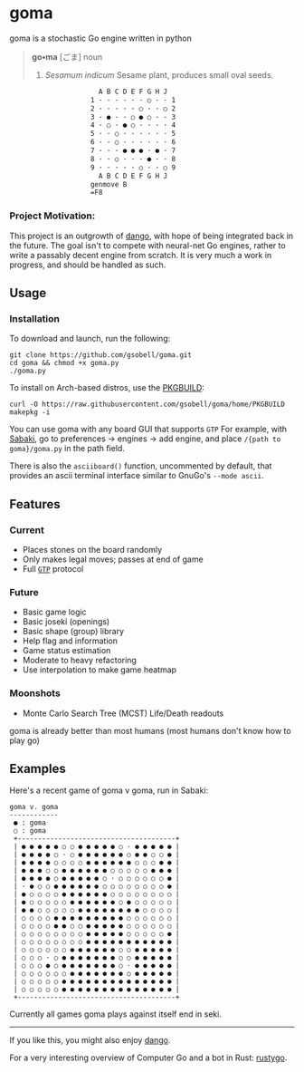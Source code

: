 # goma
goma is a stochastic Go engine written in python

> **go•ma** [ごま]
> noun
> 1. *Sesamum indicum* Sesame plant, produces small oval seeds.

```sh
                      A B C D E F G H J
                    1 · · · · · · ○ · · 1
                    2 · · · · · ○ · · ○ 2
                    3 · ● · · ○ ● ○ · · 3
                    4 · ○ · ● ○ · · · · 4
                    5 · · ○ · · · · · · 5
                    6 · · ○ · · · · · · 6
                    7 · · · ● ● ● · ● · 7
                    8 · · ○ · · · ● · · 8
                    9 · · · · · ○ · · ○ 9
                      A B C D E F G H J
                    genmove B
                    =F8
```

### Project Motivation:
This project is an outgrowth of [dango](https://github.com/gsobell/dango), with hope of being integrated back in the future. The goal isn't to compete with neural-net Go engines, rather to write a passably decent engine from scratch. It is very much a work in progress, and should be handled as such.

## Usage
### Installation
To download and launch, run the following:
```shell
git clone https://github.com/gsobell/goma.git
cd goma && chmod +x goma.py
./goma.py
```

To install on Arch-based distros, use the [PKGBUILD](https://github.com/gsobell/goma/blob/home/PKGBUILD):
```shell
curl -O https://raw.githubusercontent.com/gsobell/goma/home/PKGBUILD
makepkg -i
```


You can use goma with any board GUI that supports `GTP` For example, with [Sabaki](https://github.com/SabakiHQ/Sabaki), go to preferences -> engines -> add engine, and place `/{path to goma}/goma.py` in the path field.

There is also the `asciiboard()` function, uncommented by default, that provides an ascii terminal interface similar to GnuGo's `--mode ascii`.

## Features

### Current
* Places stones on the board randomly
* Only makes legal moves; passes at end of game
* Full [`GTP`](https://www.lysator.liu.se/~gunnar/gtp/) protocol

### Future
* Basic game logic
* Basic joseki (openings)
* Basic shape (group) library
* Help flag and information
* Game status estimation
* Moderate to heavy refactoring
* Use interpolation to make game heatmap

### Moonshots
* Monte Carlo Search Tree (MCST) Life/Death readouts

goma is already better than most humans (most humans don't know how to play go)

## Examples

Here's a recent game of goma v goma, run in Sabaki:
```
goma v. goma
------------
 ● : goma
 ○ : goma
 +---------------------------------------+
 | ● ● ● ● ● ○ ○ ● ● ● ● ● ○ · ● ● ● ● ● |
 | ● ● ● ● ○ · ○ ● ● ● ● ● ● ○ ● ● ○ ○ ● |
 | ● ● ● ● ○ ○ ○ ○ ● ● ● ● ● ● ○ ○ ○ ● ● |
 | ● ● ● ○ ○ ● ● ● ● ● ● ○ ○ ○ ○ ○ ● ● ● |
 | ● ● ● ● ○ ● ● ● ● ● ○ · ○ ○ ○ ○ ○ ○ ● |
 | · ● ○ ○ ● ● ● ● ● ● ○ ○ ○ ○ ○ ○ ○ ○ ● |
 | ● ○ ○ ○ ○ ● ● ● ● ● ● ○ ○ ○ ○ ○ ○ ○ ○ |
 | ● ○ ○ ○ ○ ○ ● ● ● ● ● ● ○ ● ○ ○ ○ ○ ○ |
 | ● ● ○ ○ ○ ○ ○ ● ● ● ● ● ● ● ● ○ ○ ○ ○ |
 | ○ ○ ○ ○ ● ● ● ● ● ● ● ● ● ○ ○ ○ ○ ○ ○ |
 | ○ ○ ○ ○ ● ● ○ ○ ● ● ● ● ● ○ ○ ○ ○ ○ ○ |
 | ○ ○ ○ ○ ○ ○ ○ ○ ● ● ● ● ● ○ ○ ○ ○ ○ ● |
 | ○ ○ ○ ○ ○ ○ ○ ○ ● ● ● ● ● ● ● ● ● ● ● |
 | ○ ○ ○ ○ ○ ○ ● ● ● ● ● ● ○ ○ ● ● ● ● ● |
 | ○ ○ ○ · ○ ● ● ● ● ● ● ● ○ ○ ● ● ● ● ● |
 | ○ ○ ○ ● ○ ● ● ● ● ● ● ● ○ · ● ● ● ● ● |
 | ○ ○ ○ ○ ○ ○ ● ● ● ● ● ● ● ○ ● ● ● ● ● |
 | ○ ○ ○ ○ ○ ● ● ● ● ● ● ● ● ● ● ● ● ● ● |
 | ○ ○ ○ ○ ○ ● ● ● ● ● ● ● ● ● ● ● ● ● ● |
 +---------------------------------------+
```
Currently all games goma plays against itself end in seki.

***

If you like this, you might also enjoy [dango](https://github.com/gsobell/dango).

For a very interesting overview of Computer Go and a bot in Rust: [rustygo](https://github.com/mratsim/rustygo).
